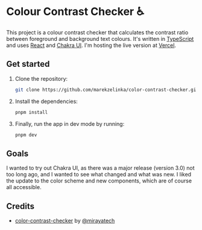 # Colour Contrast Checker ♿

This project is a colour contrast checker that calculates the contrast ratio between foreground and background text colours. It's written in [TypeScript](https://www.typescriptlang.org/) and uses [React](https://react.dev/) and [Chakra UI](https://chakra-ui.com/). I'm hosting the live version at [Vercel](https://vercel.com/).

## Get started

1. Clone the repository:

   ```sh
   git clone https://github.com/marekzelinka/color-contrast-checker.git
   ```

2. Install the dependencies:

   ```sh
   pnpm install
   ```

3. Finally, run the app in dev mode by running:

   ```sh
   pnpm dev
   ```

## Goals

I wanted to try out Chakra UI, as there was a major release (version 3.0) not too long ago, and I wanted to see what changed and what was new. I liked the update to the color scheme and new components, which are of course all accessible.

## Credits

- [color-contrast-checker](https://github.com/mirayatech/color-contrast-checker/) by [@mirayatech](https://github.com/mirayatech/)
